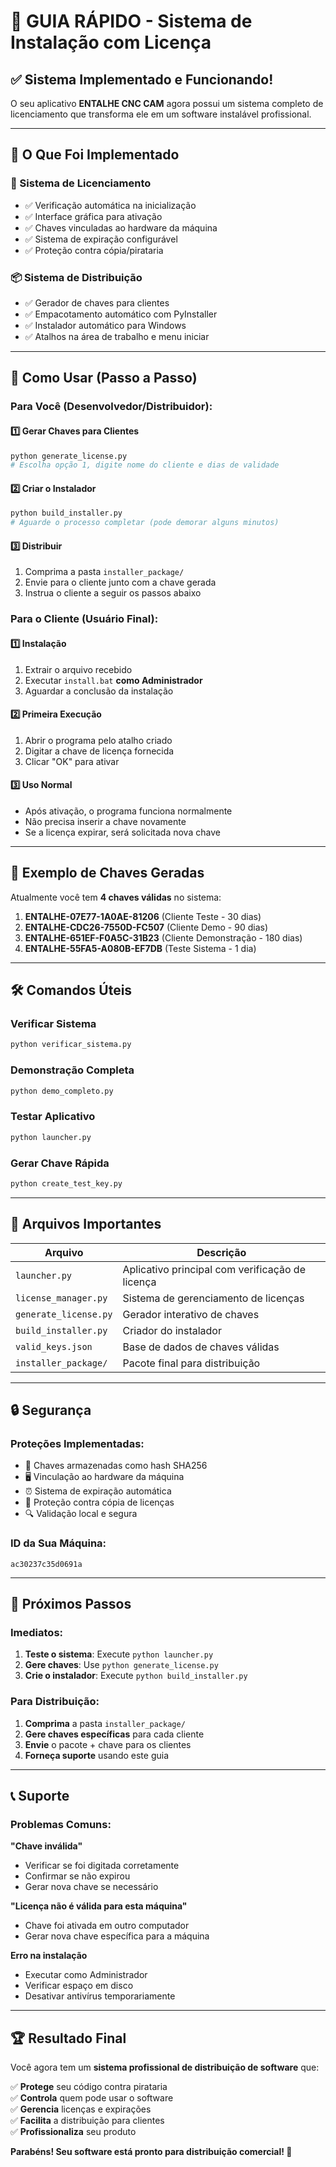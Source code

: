 # 🚀 GUIA RÁPIDO - Sistema de Instalação com Licença

## ✅ Sistema Implementado e Funcionando!

O seu aplicativo **ENTALHE CNC CAM** agora possui um sistema completo de licenciamento que transforma ele em um software instalável profissional.

---

## 🎯 O Que Foi Implementado

### 🔐 Sistema de Licenciamento
- ✅ Verificação automática na inicialização
- ✅ Interface gráfica para ativação
- ✅ Chaves vinculadas ao hardware da máquina
- ✅ Sistema de expiração configurável
- ✅ Proteção contra cópia/pirataria

### 📦 Sistema de Distribuição
- ✅ Gerador de chaves para clientes
- ✅ Empacotamento automático com PyInstaller
- ✅ Instalador automático para Windows
- ✅ Atalhos na área de trabalho e menu iniciar

---

## 🚀 Como Usar (Passo a Passo)

### Para Você (Desenvolvedor/Distribuidor):

#### 1️⃣ Gerar Chaves para Clientes
```bash
python generate_license.py
# Escolha opção 1, digite nome do cliente e dias de validade
```

#### 2️⃣ Criar o Instalador
```bash
python build_installer.py
# Aguarde o processo completar (pode demorar alguns minutos)
```

#### 3️⃣ Distribuir
1. Comprima a pasta `installer_package/`
2. Envie para o cliente junto com a chave gerada
3. Instrua o cliente a seguir os passos abaixo

### Para o Cliente (Usuário Final):

#### 1️⃣ Instalação
1. Extrair o arquivo recebido
2. Executar `install.bat` **como Administrador**
3. Aguardar a conclusão da instalação

#### 2️⃣ Primeira Execução
1. Abrir o programa pelo atalho criado
2. Digitar a chave de licença fornecida
3. Clicar "OK" para ativar

#### 3️⃣ Uso Normal
- Após ativação, o programa funciona normalmente
- Não precisa inserir a chave novamente
- Se a licença expirar, será solicitada nova chave

---

## 🔑 Exemplo de Chaves Geradas

Atualmente você tem **4 chaves válidas** no sistema:

1. **ENTALHE-07E77-1A0AE-81206** (Cliente Teste - 30 dias)
2. **ENTALHE-CDC26-7550D-FC507** (Cliente Demo - 90 dias)  
3. **ENTALHE-651EF-F0A5C-31B23** (Cliente Demonstração - 180 dias)
4. **ENTALHE-55FA5-A080B-EF7DB** (Teste Sistema - 1 dia)

---

## 🛠️ Comandos Úteis

### Verificar Sistema
```bash
python verificar_sistema.py
```

### Demonstração Completa
```bash
python demo_completo.py
```

### Testar Aplicativo
```bash
python launcher.py
```

### Gerar Chave Rápida
```bash
python create_test_key.py
```

---

## 📁 Arquivos Importantes

| Arquivo | Descrição |
|---------|-----------|
| `launcher.py` | Aplicativo principal com verificação de licença |
| `license_manager.py` | Sistema de gerenciamento de licenças |
| `generate_license.py` | Gerador interativo de chaves |
| `build_installer.py` | Criador do instalador |
| `valid_keys.json` | Base de dados de chaves válidas |
| `installer_package/` | Pacote final para distribuição |

---

## 🔒 Segurança

### Proteções Implementadas:
- 🔐 Chaves armazenadas como hash SHA256
- 🖥️ Vinculação ao hardware da máquina
- ⏰ Sistema de expiração automática
- 🚫 Proteção contra cópia de licenças
- 🔍 Validação local e segura

### ID da Sua Máquina:
`ac30237c35d0691a`

---

## 🎉 Próximos Passos

### Imediatos:
1. **Teste o sistema**: Execute `python launcher.py`
2. **Gere chaves**: Use `python generate_license.py`
3. **Crie o instalador**: Execute `python build_installer.py`

### Para Distribuição:
1. **Comprima** a pasta `installer_package/`
2. **Gere chaves específicas** para cada cliente
3. **Envie** o pacote + chave para os clientes
4. **Forneça suporte** usando este guia

---

## 📞 Suporte

### Problemas Comuns:

**"Chave inválida"**
- Verificar se foi digitada corretamente
- Confirmar se não expirou
- Gerar nova chave se necessário

**"Licença não é válida para esta máquina"**
- Chave foi ativada em outro computador
- Gerar nova chave específica para a máquina

**Erro na instalação**
- Executar como Administrador
- Verificar espaço em disco
- Desativar antivírus temporariamente

---

## 🏆 Resultado Final

Você agora tem um **sistema profissional de distribuição de software** que:

✅ **Protege** seu código contra pirataria  
✅ **Controla** quem pode usar o software  
✅ **Gerencia** licenças e expirações  
✅ **Facilita** a distribuição para clientes  
✅ **Profissionaliza** seu produto  

**Parabéns! Seu software está pronto para distribuição comercial! 🎉**
